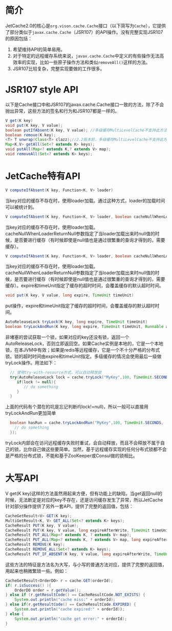 
# 简介
JetCache2.0的核心是```org.vison.cache.Cache```接口（以下简写为```Cache```），它提供了部分类似于```javax.cache.Cache```（JSR107）的API操作。没有完整实现JSR107的原因包括：
1. 希望维持API的简单易用。
1. 对于特定的远程缓存系统来说，```javax.cache.Cache```中定义的有些操作无法高效率的实现，比如一些原子操作方法和类似```removeAll()```这样的方法。
1. JSR107比较复杂，完整实现要做的工作很多。

# JSR107 style API
以下是Cache接口中和JSR107的javax.cache.Cache接口一致的方法，除了不会抛出异常，这些方法的签名和行为和JSR107都是一样的。
```java
V get(K key)
void put(K key, V value);
boolean putIfAbsent(K key, V value); //多级缓存MultiLevelCache不支持此方法
boolean remove(K key);
<T> T unwrap(Class<T> clazz);//2.2版本前，多级缓存MultiLevelCache不支持此方法
Map<K,V> getAll(Set<? extends K> keys);
void putAll(Map<? extends K,? extends V> map);
void removeAll(Set<? extends K> keys);
```

# JetCache特有API
```java
V computeIfAbsent(K key, Function<K, V> loader)
```
当key对应的缓存不存在时，使用loader加载。通过这种方式，loader的加载时间可以被统计到。

```java
V computeIfAbsent(K key, Function<K, V> loader, boolean cacheNullWhenLoaderReturnNull)
```
当key对应的缓存不存在时，使用loader加载。cacheNullWhenLoaderReturnNull参数指定了当loader加载出来时null值的时候，是否要进行缓存（有时候即使是null值也是通过很繁重的查询才得到的，需要缓存）。

```java
V computeIfAbsent(K key, Function<K, V> loader, boolean cacheNullWhenLoaderReturnNull, long expire, TimeUnit timeUnit)
```
当key对应的缓存不存在时，使用loader加载。cacheNullWhenLoaderReturnNull参数指定了当loader加载出来时null值的时候，是否要进行缓存（有时候即使是null值也是通过很繁重的查询才得到的，需要缓存）。expire和timeUnit指定了缓存的超时时间，会覆盖缓存的默认超时时间。

```java
void put(K key, V value, long expire, TimeUnit timeUnit)
```
put操作，expire和timeUnit指定了缓存的超时时间，会覆盖缓存的默认超时时间。

```java
AutoReleaseLock tryLock(K key, long expire, TimeUnit timeUnit)
boolean tryLockAndRun(K key, long expire, TimeUnit timeUnit, Runnable action)
```
非堵塞的尝试获取一个锁，如果对应的key还没有锁，返回一个AutoReleaseLock，否则立即返回空。如果Cache实例是本地的，它是一个本地锁，在本JVM中有效；如果是redis等远程缓存，它是一个不十分严格的分布式锁。锁的超时时间由expire和timeUnit指定。多级缓存的情况会使用最后一级做tryLock操作。用法如下：
```java
  // 使用try-with-resource方式，可以自动释放锁
  try(AutoReleaseLock lock = cache.tryLock("MyKey",100, TimeUnit.SECONDS)){
     if(lock != null){
        // do something
     }
  }
```
上面的代码有个潜在的坑是忘记判断if(lock!=null)，所以一般可以直接用tryLockAndRun更加简单
```java
  boolean hasRun = cache.tryLockAndRun("MyKey",100, TimeUnit.SECONDS, () -> {
    // do something
  });
```
tryLock内部会在访问远程缓存失败时重试，会自动释放，而且不会释放不属于自己的锁，比你自己做这些要简单。当然，基于远程缓存实现的任何分布式锁都不会是严格的分布式锁，不能和基于ZooKeeper或Consul做的锁相比。

# 大写API
V get(K key)这样的方法虽然用起来方便，但有功能上的缺陷，当get返回null的时候，无法断定是对应的key不存在，还是访问缓存发生了异常，所以JetCache针对部分操作提供了另外一套API，提供了完整的返回值，包括：
```java
CacheGetResult<V> GET(K key);
MultiGetResult<K, V> GET_ALL(Set<? extends K> keys);
CacheResult PUT(K key, V value);
CacheResult PUT(K key, V value, long expireAfterWrite, TimeUnit timeUnit);
CacheResult PUT_ALL(Map<? extends K, ? extends V> map);
CacheResult PUT_ALL(Map<? extends K, ? extends V> map, long expireAfterWrite, TimeUnit timeUnit);
CacheResult REMOVE(K key);
CacheResult REMOVE_ALL(Set<? extends K> keys);
CacheResult PUT_IF_ABSENT(K key, V value, long expireAfterWrite, TimeUnit timeUnit);
```
这些方法的特征是方法名为大写，与小写的普通方法对应，提供了完整的返回值，用起来也稍微繁琐一些。例如：
```java
CacheGetResult<OrderDO> r = cache.GET(orderId);
if( r.isSuccess() ){
    OrderDO order = r.getValue();
} else if (r.getResultCode() == CacheResultCode.NOT_EXISTS) {
    System.out.println("cache miss:" + orderId);
} else if(r.getResultCode() == CacheResultCode.EXPIRED) {
    System.out.println("cache expired:" + orderId));
} else {
    System.out.println("cache get error:" + orderId);
}
```